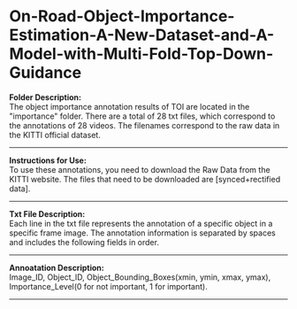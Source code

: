 # On-Road-Object-Importance-Estimation-A-New-Dataset-and-A-Model-with-Multi-Fold-Top-Down-Guidance

**Folder Description:** <br>
The object importance annotation results of TOI are located in the "importance" folder. There are a total of 28 txt files, which correspond to the annotations of 28 videos. The filenames correspond to the raw data in the KITTI official dataset.
***

**Instructions for Use:** <br>
To use these annotations, you need to download the Raw Data from the KITTI website. The files that need to be downloaded are [synced+rectified data].
***

**Txt File Description:** <br>
Each line in the txt file represents the annotation of a specific object in a specific frame image. The annotation information is separated by spaces and includes the following fields in order.
***

**Annoatation Description:** <br>
Image_ID, Object_ID, Object_Bounding_Boxes(xmin, ymin, xmax, ymax), Importance_Level(0 for not important, 1 for important).
***
